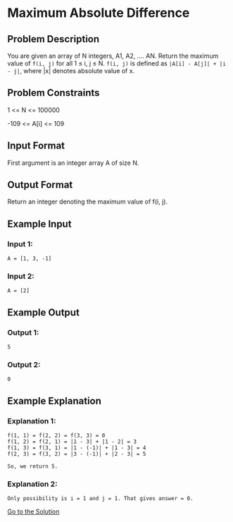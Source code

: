# Maximum Absolute Difference

## Problem Description

You are given an array of N integers, A1, A2, .... AN.
Return the maximum value of `f(i, j)` for all 1 ≤ i, j ≤ N. `f(i, j)` is defined as `|A[i] - A[j]| + |i - j|`, where |x| denotes absolute value of x.

## Problem Constraints

1 <= N <= 100000

-109 <= A[i] <= 109

## Input Format

First argument is an integer array A of size N.

## Output Format

Return an integer denoting the maximum value of f(i, j).

## Example Input

### Input 1:

```
A = [1, 3, -1]
```

### Input 2:

```
A = [2]
```

## Example Output

### Output 1:

```
5
```

### Output 2:
```
0
```

## Example Explanation

### Explanation 1:

```
f(1, 1) = f(2, 2) = f(3, 3) = 0
f(1, 2) = f(2, 1) = |1 - 3| + |1 - 2| = 3
f(1, 3) = f(3, 1) = |1 - (-1)| + |1 - 3| = 4
f(2, 3) = f(3, 2) = |3 - (-1)| + |2 - 3| = 5

So, we return 5.
```

### Explanation 2:

```
Only possibility is i = 1 and j = 1. That gives answer = 0.
```

[Go to the Solution](../solutions/1_maximum_absolute_difference.py)
